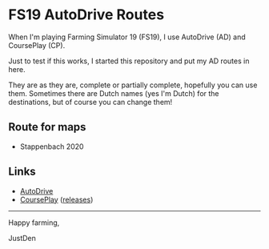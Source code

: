 # FS19 AutoDrive Routes


When I'm playing Farming Simulator 19 (FS19), I use AutoDrive (AD) and CoursePlay (CP).

Just to test if this works, I started this repository and put my AD routes in here.

They are as they are, complete or partially complete, hopefully you can use them.
Sometimes there are Dutch names (yes I'm Dutch) for the destinations, but of course you can change them!


## Route for maps
* Stappenbach 2020


## Links
* [AutoDrive](https://github.com/Stephan-S/FS19_AutoDrive)
* [CoursePlay](https://github.com/Courseplay/courseplay) ([releases](https://github.com/Courseplay/courseplay/releases))


---
Happy farming,

JustDen

